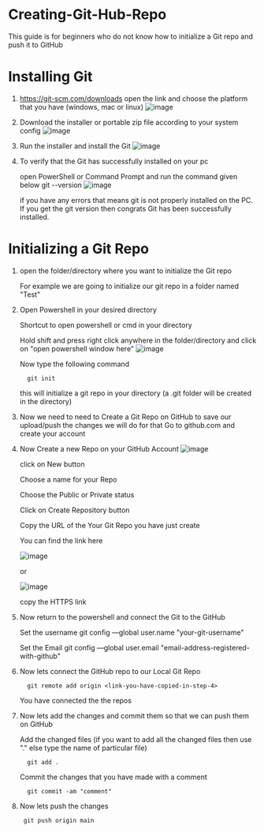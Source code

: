 # Creating-Git-Hub-Repo
This guide is for beginners who do not know how to initialize a Git repo and push it to GitHub

# Installing Git

1) https://git-scm.com/downloads open the link and choose the platform that you have (windows, mac or linux)
   ![image](https://github.com/user-attachments/assets/4b5008ae-3ea2-4d57-80f7-dfcc4ff55519)
2) Download the installer or portable zip file according to your system config
   ![image](https://github.com/user-attachments/assets/4c789d4c-33b4-4585-b250-2db91415e750)
3) Run the installer and install the Git
   ![image](https://github.com/user-attachments/assets/78f8fb60-a4ad-4cd2-a8b5-ffdf60efa4ae)
4) To verify that the Git has successfully installed on your pc

   open PowerShell or Command Prompt and run the command given below
       git --version
   ![image](https://github.com/user-attachments/assets/b1f38b38-4702-4849-9ffd-e75d208b1b15)

   if you have any errors that means git is not properly installed on the PC. If you get the git version then congrats Git has been successfully installed.



# Initializing a Git Repo

1) open the folder/directory where you want to initialize the Git repo

   For example we are going to initialize our git repo in a folder named "Test"

2) Open Powershell in your desired directory

    Shortcut to open powershell or cmd in your directory

   Hold shift and press right click anywhere in the folder/directory and click on "open powershell window here"
   ![image](https://github.com/user-attachments/assets/8fc0b92d-aa5e-4613-b36d-816a671089da)

   Now type the following command

         git init

   this will initialize a git repo in your directory (a .git folder will be created in the directory)

3) Now we need to need to Create a Git Repo on GitHub to save our upload/push the changes we will do for that
   Go to github.com and create your account
4) Now Create a new Repo on your GitHub Account
      ![image](https://github.com/user-attachments/assets/c742b66c-749b-42f9-8773-6ea5d0884eaa)

   click on New button

   Choose a name for your Repo
   
   Choose the Public or Private status

   Click on Create Repository button

   Copy the URL of the Your Git Repo you have just create

   You can find the link here

   ![image](https://github.com/user-attachments/assets/ae3b3462-3db3-4a25-947f-5a2c15c4b130)

   or

   ![image](https://github.com/user-attachments/assets/6f1c116b-3c19-466a-8b67-634fdab818ce)

   copy the HTTPS link

5) Now return to the powershell and connect the Git to the GitHub

   Set the username
         git config —global user.name "your-git-username"

   Set the Email
         git config —global user.email "email-address-registered-with-github"

7) Now lets connect the GitHub repo to our Local Git Repo

         git remote add origin <link-you-have-copied-in-step-4>

   You have connected the the repos

8) Now lets add the changes and commit them so that we can push them on GitHub

   Add the changed files (if you want to add all the changed files then use "." else type the name of particular file)

         git add .

   Commit the changes that you have made with a comment

         git commit -am "comment"

10) Now lets push the changes

         git push origin main








